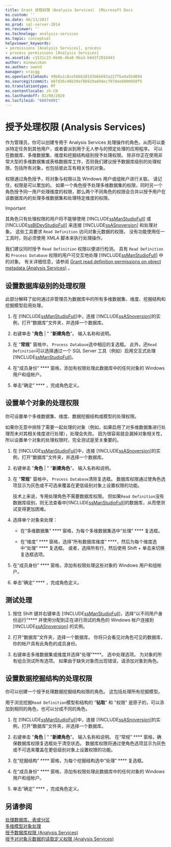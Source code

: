 ```yaml
---
title: Grant 进程权限（Analysis Services） |Microsoft Docs
ms.custom: ''
ms.date: 06/13/2017
ms.prod: sql-server-2014
ms.reviewer: ''
ms.technology: analysis-services
ms.topic: conceptual
helpviewer_keywords:
- permissions [Analysis Services], process
- process permissions [Analysis Services]
ms.assetid: c1531c23-6b46-46a8-9ba3-b6d3f2016443
author: minewiskan
ms.author: owend
manager: craigg
ms.openlocfilehash: 49b8a1c8ce566b18143b6b693a227fba4a5bd094
ms.sourcegitcommit: b87d36c46b39af8b929ad94ec707dee8800950f5
ms.translationtype: MT
ms.contentlocale: zh-CN
ms.lasthandoff: 02/08/2020
ms.locfileid: "66074891"
---
```

# <a name="grant-process-permissions-analysis-services"></a>授予处理权限 (Analysis Services)
  作为管理员，你可以创建专用于 Analysis Services 处理操作的角色，从而可以委派特定任务到其他用户，或者委派到用于无人参与的预定处理的应用程序。 可以在数据库、多维数据集、维度和挖掘结构级别授予处理权限。 除非你正在使用非常大型的多维数据集或表格数据库工作，否则我们建议授予数据库级别的处理权限，包括所有对象，也包括彼此互有相关性的对象。  
  
 权限通过角色授予，将对象与权限以及 Windows 用户或组帐户进行关联。 请记住，权限是可以累加的。 如果一个角色授予处理多维数据集的权限，同时另一个角色授予同一用户处理维度的权限，那么两个不同角色的权限会合并以授予用户在该数据库内的处理多维数据集和处理特定维度的权限。  
  
> [!IMPORTANT]  
>  其角色只有处理权限的用户将不能够使用 [!INCLUDE[ssManStudioFull](../../includes/ssmanstudiofull-md.md)] 或 [!INCLUDE[ssBIDevStudioFull](../../includes/ssbidevstudiofull-md.md)] 来连接 [!INCLUDE[ssASnoversion](../../includes/ssasnoversion-md.md)] 和处理对象。 这些工具要求 `Read Definition` 访问对象元数据的权限。 没有功能使用任一工具时，则必须使用 XMLA 脚本来执行处理操作。  
>   
>  我们建议同时授予 `Read Definition` 权限以便进行检测。 具有 `Read Definition` 和 `Process Database` 权限的用户可交互地处理 [!INCLUDE[ssManStudioFull](../../includes/ssmanstudiofull-md.md)] 中的对象。 有关详细信息，请参阅 [Grant read definition permissions on object metadata &#40;Analysis Services&#41;](grant-read-definition-permissions-on-object-metadata-analysis-services.md) 。  
  
## <a name="set-processing-permissions-at-the-database-level"></a>设置数据库级别的处理权限  
 此部分解释了如何通过非管理员为数据库中的所有多维数据集、维度、挖掘结构和挖掘模型启用处理。  
  
1.  在 [!INCLUDE[ssManStudioFull](../../includes/ssmanstudiofull-md.md)]中，连接 [!INCLUDE[ssASnoversion](../../includes/ssasnoversion-md.md)]的实例，打开“数据库”文件夹，并选择一个数据库。  
  
2.  右键单击 "**角色** | " "**新建角色**"。 输入名称和说明。  
  
3.  在 "**常规**" 窗格中， `Process Database`选中相应的复选框。 此外，还`Read Definition`可以选择通过一个 SQL Server 工具（例如）启用交互式处理[!INCLUDE[ssManStudioFull](../../includes/ssmanstudiofull-md.md)]。  
  
4.  在“成员身份” **** 窗格，添加有权限处理此数据库中的任何对象的 Windows 用户和组帐户。  
  
5.  单击“确定” **** ，完成角色定义。  
  
## <a name="set-processing-permissions-on-individual-objects"></a>设置单个对象的处理权限  
 你可设置单个多维数据集、维度、数据挖掘结构或模型的处理权限。  
  
 如果你无意中排除了需要一起处理的对象（例如，如果启用了对多维数据集进行处理而未对其相关维度进行处理），处理会失败。 因为很容易就会漏掉对象相关性，所以设置单个对象的处理权限时，完全测试是至关重要的。  
  
1.  在 [!INCLUDE[ssManStudioFull](../../includes/ssmanstudiofull-md.md)]中，连接 [!INCLUDE[ssASnoversion](../../includes/ssasnoversion-md.md)]的实例，打开“数据库”文件夹，并选择一个数据库。  
  
2.  右键单击 "**角色** | " "**新建角色**"。 输入名称和说明。  
  
3.  在 "**常规**" 窗格中， `Process Database`清除复选框。 数据库权限通过使角色选项显示为灰色或不可选来覆盖在更低级别对象上设置权限的功能。  
  
     技术上来说，专用处理角色不需要数据库权限。 但如果`Read Definition`没有数据库级别，则无法查看中[!INCLUDE[ssManStudioFull](../../includes/ssmanstudiofull-md.md)]的数据库，从而使测试变得更加困难。  
  
4.  选择单个对象来处理：  
  
    -   在“多维数据集” **** 窗格，为每个多维数据集选中“处理” **** 复选框。  
  
    -   在“维度” **** 窗格，选择“所有数据库维度” ****，然后为每个维度选中“处理” **** 复选框。 或者，选择所有行，然后使用 Shift + 单击来切换复选框选项。  
  
5.  在“成员身份” **** 窗格，添加有权限处理这些对象的 Windows 用户和组帐户。  
  
6.  单击“确定” **** ，完成角色定义。  
  
## <a name="test-processing"></a>测试处理  
  
1.  按住 Shift 键并右键单击 [!INCLUDE[ssManStudioFull](../../includes/ssmanstudiofull-md.md)]，选择“以不同用户身份运行”**** 并使用分配到正在进行测试的角色的 Windows 帐户连接到 [!INCLUDE[ssASnoversion](../../includes/ssasnoversion-md.md)] 的实例。  
  
2.  打开“数据库”文件夹，选择一个数据库。 你将只会看见对角色可见的数据库，你的帐户具有此角色的成员身份。  
  
3.  右键单击多维数据集或维度并选择“处理”****。 选中处理选项。 为对象的所有组合测试所有选项。 如果由于缺失对象而出现错误，请添加对象到角色。  
  
## <a name="set-processing-permissions-on-a-data-mining-structure"></a>设置数据挖掘结构的处理权限  
 你可以创建一个授予处理数据挖掘结构权限的角色。 这包括处理所有挖掘模型。  
  
 用于浏览挖掘`Read Definition`模型和结构的 "**钻取**" 和 "权限" 是原子的，可以添加到相同的角色，也可以分成不同的角色。  
  
1.  在 [!INCLUDE[ssManStudioFull](../../includes/ssmanstudiofull-md.md)]中，连接 [!INCLUDE[ssASnoversion](../../includes/ssasnoversion-md.md)]的实例，打开“数据库”文件夹，并选择一个数据库。  
  
2.  右键单击 "**角色** | " "**新建角色**"。 输入名称和说明。 在“常规” **** 窗格，确保数据库权限复选框处于清空状态。 数据库权限将通过使角色选项显示为灰色或不可选来覆盖在更低级别对象上设置权限的功能。  
  
3.  在“挖掘结构” **** 窗格，为每个挖掘结构选中“处理” **** 复选框。  
  
4.  在“成员身份” **** 窗格，添加有权限处理此数据库中的任何对象的 Windows 用户和组帐户。  
  
5.  单击“确定” **** ，完成角色定义。  
  
## <a name="see-also"></a>另请参阅  
 [处理数据库、表或分区](../tabular-models/process-database-table-or-partition-analysis-services.md)   
 [多维模型对象处理](processing-a-multidimensional-model-analysis-services.md)   
 [授予数据库权限 &#40;Analysis Services&#41;](grant-database-permissions-analysis-services.md)   
 [授予对对象元数据的读取定义权限 &#40;Analysis Services&#41;](grant-read-definition-permissions-on-object-metadata-analysis-services.md)  
  
  
